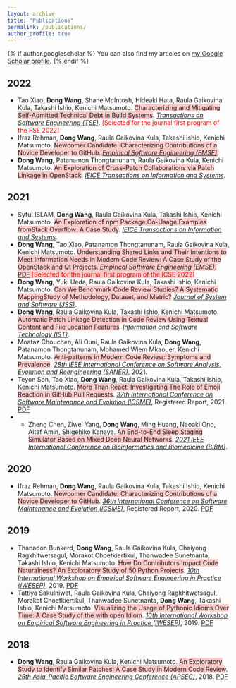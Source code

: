 ```yaml
---
layout: archive
title: "Publications"
permalink: /publications/
author_profile: true
---
```


{% if author.googlescholar %}
  You can also find my articles on <u><a href="{{author.googlescholar}}">my Google Scholar profile</a>.</u>
{% endif %}
## 2022
* Tao Xiao, **Dong Wang**, Shane McIntosh, Hideaki Hata, Raula Gaikovina Kula, Takashi Ishio, Kenichi Matsumoto. <span style="background-color:#FFCACA;">Characterizing and Mitigating Self-Admitted Technical Debt in Build Systems</span>. <span style="text-decoration:underline;font-style: italic">Transactions on Software Engineering (TSE)</span>.  <span style="color:red">[Selected for the journal first program of the FSE 2022]</span>  
* Ifraz Rehman, **Dong Wang**, Raula Gaikovina Kula, Takashi Ishio, Kenichi Matsumoto. <sspan style="background-color:#FFCACA;">Newcomer Candidate: Characterizing Contributions of a Novice Developer to GitHub</span>. <span style="text-decoration:underline;font-style: italic">Empirical Software Engineering (EMSE)</span>. 
* **Dong Wang**, Patanamon Thongtanunam, Raula Gaikovina Kula, Kenichi Matsumoto. <span style="background-color:#FFCACA;">An Exploration of Cross-Patch Collaborations via Patch Linkage in OpenStack</span>. <span style="text-decoration:underline;font-style: italic">IEICE Transactions on Information and Systems</span>.
## 2021
* Syful ISLAM, **Dong Wang**, Raula Gaikovina Kula, Takashi Ishio, Kenichi Matsumoto. <span style="background-color:#FFCACA;">An Exploration of npm Package Co-Usage Examples fromStack Overflow: A Case Study</span>. <span style="text-decoration:underline;font-style: italic">IEICE Transactions on Information and Systems</span>.
* **Dong Wang**, Tao Xiao, Patanamon Thongtanunam, Raula Gaikovina Kula, Kenichi Matsumoto. <sspan style="background-color:#FFCACA;">Understanding Shared Links and Their Intentions to Meet Information Needs in Modern Code Review: A Case Study of the OpenStack and Qt Projects</span>. <span style="text-decoration:underline;font-style: italic">Empirical Software Engineering (EMSE)</span>. [PDF](https://link.springer.com/article/10.1007/s10664-021-09997-x) <span style="color:red">[Selected for the journal first program of the ICSE 2022]</span> 
* **Dong Wang**, Yuki Ueda, Raula Gaikovina Kula, Takashi Ishio, Kenichi Matsumoto. <span style="background-color:#FFCACA;">Can We Benchmark Code Review Studies? A Systematic MappingStudy of Methodology, Dataset, and Metric?</span> <span style="text-decoration:underline;font-style: italic">Journal of System and Software (JSS)</span>. 
* **Dong Wang**, Raula Gaikovina Kula, Takashi Ishio, Kenichi Matsumoto. <span style="background-color:#FFCACA;">Automatic Patch Linkage Detection in Code Review Using Textual Content and File Location Features</span>. <span style="text-decoration:underline;font-style: italic">Information and Software Technology (IST)</span>.
* Moataz Chouchen, Ali Ouni, Raula Gaikovina Kula, **Dong Wang**, Patanamon Thongtanunam, Mohamed Wiem Mkaouer, Kenichi Matsumoto. <span style="background-color:#FFCACA;">Anti-patterns in Modern Code Review: Symptoms and Prevalence</span>. <span style="text-decoration:underline;font-style: italic">28th IEEE International Conference on Software Analysis, Evolution and Reengineering (SANER)</span>, 2021.
* Teyon Son, Tao Xiao, **Dong Wang**, Raula Gaikovina Kula, Takashi Ishio, Kenichi Matsumoto. <span style="background-color:#FFCACA;">More Than React: Investigating The Role of Emoji Reaction in GitHub Pull Requests</span>. <span style="text-decoration:underline;font-style: italic">37th International Conference on Software Maintenance and Evolution (ICSME)</span>, Registered Report, 2021. [PDF](https://www.researchgate.net/publication/353995896_More_Than_React_Investigating_The_Role_of_EmojiReaction_in_GitHub_Pull_Requests)
* * Zheng Chen, Ziwei Yang, **Dong Wang**, Ming Huang, Naoaki Ono, Altaf Amin, Shigehiko Kanaya. <span style="background-color:#FFCACA;">An End-to-End Sleep Staging Simulator Based on Mixed Deep Neural Networks</span>. <span style="text-decoration:underline;font-style: italic">2021 IEEE International Conference on Bioinformatics and Biomedicine (BIBM)</span>. 

## 2020
* Ifraz Rehman, **Dong Wang**, Raula Gaikovina Kula, Takashi Ishio, Kenichi Matsumoto. <span style="background-color:#FFCACA;">Newcomer Candidate: Characterizing Contributions of a Novice Developer to GitHub</span>. <span style="text-decoration:underline;font-style: italic">36th International Conference on Software Maintenance and Evolution (ICSME)</span>, Registered Report, 2020. [PDF](https://www.researchgate.net/publication/343498679_Newcomer_Candidate_Characterizing_Contributions_of_a_Novice_Developer_to_GitHub)

## 2019
* Thanadon Bunkerd, **Dong Wang**, Raula Gaikovina Kula, Chaiyong Ragkhitwetsagul, Morakot Choetkiertikul, Thanwadee Sunetnanta, Takashi Ishio, Kenichi Matsumoto. <span style="background-color:#FFCACA;">How Do Contributors Impact Code Naturalness? An Exploratory Study of 50 Python Projects</span>. <span style="text-decoration:underline;font-style: italic">10th International Workshop on Empirical Software Engineering in Practice (IWESEP)</span>, 2019. [PDF](https://ieeexplore.ieee.org/document/8945084/)
* Tattiya Sakulniwat, Raula Gaikovina Kula, Chaiyong Ragkhitwetsagul, Morakot Choetkiertikul, Thanwadee Sunetnanta, **Dong Wang**, Takashi Ishio, Kenichi Matsumoto. <span style="background-color:#FFCACA;">Visualizing the Usage of Pythonic Idioms Over Time: A Case Study of the with open Idiom</span>. <span style="text-decoration:underline;font-style: italic">10th International Workshop on Empirical Software Engineering in Practice (IWESEP)</span>, 2019. [PDF](https://cragkhit.github.io/publications/iwesep19_Tattiya.pdf)

## 2018

* **Dong Wang**, Raula Gaikovina Kula, Kenichi Matsumoto. <span style="background-color:#FFCACA;">An Exploratory Study to Identify Similar Patches: A Case Study in Modern Code Review</span>. <span style="text-decoration:underline;font-style: italic">25th Asia-Pacific Software Engineering Conference (APSEC)</span>, 2018. [PDF](https://ieeexplore.ieee.org/document/8719469)
